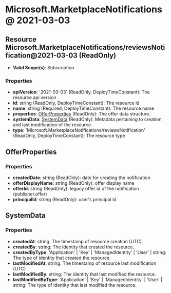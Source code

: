 # Microsoft.MarketplaceNotifications @ 2021-03-03

## Resource Microsoft.MarketplaceNotifications/reviewsNotification@2021-03-03 (ReadOnly)
* **Valid Scope(s)**: Subscription
### Properties
* **apiVersion**: '2021-03-03' (ReadOnly, DeployTimeConstant): The resource api version
* **id**: string (ReadOnly, DeployTimeConstant): The resource id
* **name**: string (Required, DeployTimeConstant): The resource name
* **properties**: [OfferProperties](#offerproperties) (ReadOnly): The offer data structure.
* **systemData**: [SystemData](#systemdata) (ReadOnly): Metadata pertaining to creation and last modification of the resource.
* **type**: 'Microsoft.MarketplaceNotifications/reviewsNotification' (ReadOnly, DeployTimeConstant): The resource type

## OfferProperties
### Properties
* **createdDate**: string (ReadOnly): date for creating the notification
* **offerDisplayName**: string (ReadOnly): offer display name
* **offerId**: string (ReadOnly): legacy offer id of the notification (publisher.offer)
* **principalId**: string (ReadOnly): user's principal id

## SystemData
### Properties
* **createdAt**: string: The timestamp of resource creation (UTC).
* **createdBy**: string: The identity that created the resource.
* **createdByType**: 'Application' | 'Key' | 'ManagedIdentity' | 'User' | string: The type of identity that created the resource.
* **lastModifiedAt**: string: The timestamp of resource last modification (UTC)
* **lastModifiedBy**: string: The identity that last modified the resource.
* **lastModifiedByType**: 'Application' | 'Key' | 'ManagedIdentity' | 'User' | string: The type of identity that last modified the resource.

